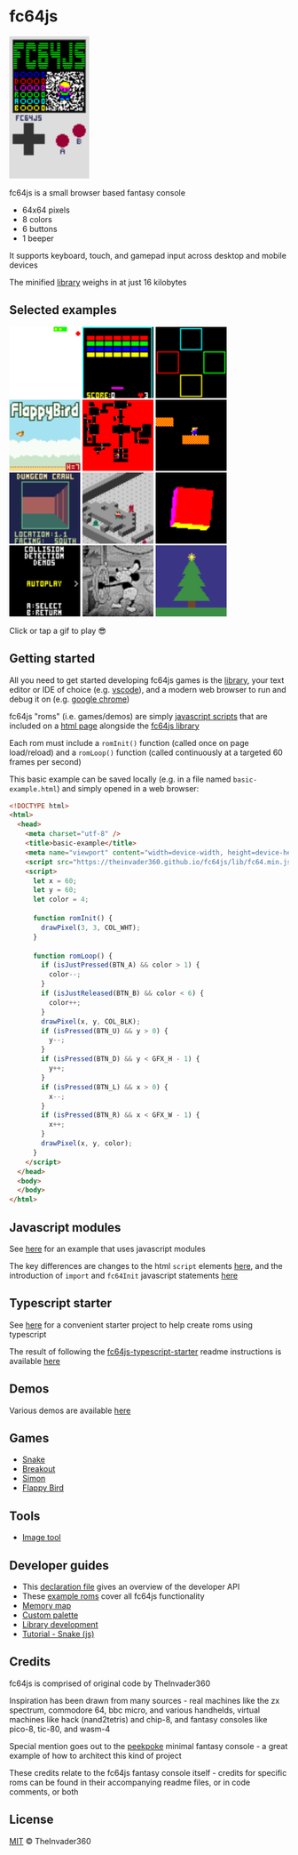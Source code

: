 # fc64js

<img src="https://raw.githubusercontent.com/TheInvader360/fc64js/main/docs/fc64js.gif" width="144"/>

fc64js is a small browser based fantasy console

* 64x64 pixels
* 8 colors
* 6 buttons
* 1 beeper

It supports keyboard, touch, and gamepad input across desktop and mobile devices

The minified [library](lib/fc64.min.js) weighs in at just 16 kilobytes

## Selected examples

[<img src="https://raw.githubusercontent.com/TheInvader360/fc64js/main/rom/game/snake/docs/demo.gif" width="128"/>](https://theinvader360.github.io/fc64js/rom/game/snake/) 
[<img src="https://raw.githubusercontent.com/TheInvader360/fc64js/main/rom/game/breakout/docs/demo.gif" width="128"/>](https://theinvader360.github.io/fc64js/rom/game/breakout/) 
[<img src="https://raw.githubusercontent.com/TheInvader360/fc64js/main/rom/game/simon/docs/demo.gif" width="128"/>](https://theinvader360.github.io/fc64js/rom/game/simon/) 
[<img src="https://raw.githubusercontent.com/TheInvader360/fc64js/main/rom/game/flappy-bird/docs/demo.gif" width="128"/>](https://theinvader360.github.io/fc64js/rom/game/flappy-bird/) 
[<img src="https://raw.githubusercontent.com/TheInvader360/fc64js/main/rom/demo/ray-casting/docs/demo.gif" width="128"/>](https://theinvader360.github.io/fc64js/rom/demo/ray-casting/) 
[<img src="https://raw.githubusercontent.com/TheInvader360/fc64js/main/rom/demo/platformer/docs/demo.gif" width="128"/>](https://theinvader360.github.io/fc64js/rom/demo/platformer/) 
[<img src="https://raw.githubusercontent.com/TheInvader360/fc64js/main/rom/demo/dungeon-crawl/docs/demo.gif" width="128"/>](https://theinvader360.github.io/fc64js/rom/demo/dungeon-crawl/) 
[<img src="https://raw.githubusercontent.com/TheInvader360/fc64js/main/rom/demo/isometric/docs/demo.gif" width="128"/>](https://theinvader360.github.io/fc64js/rom/demo/isometric/) 
[<img src="https://raw.githubusercontent.com/TheInvader360/fc64js/main/rom/demo/rotating-cube/docs/demo.gif" width="128"/>](https://theinvader360.github.io/fc64js/rom/demo/rotating-cube/) 
[<img src="https://raw.githubusercontent.com/TheInvader360/fc64js/main/rom/demo/collision-detection/docs/demo.gif" width="128"/>](https://theinvader360.github.io/fc64js/rom/demo/collision-detection/) 
[<img src="https://raw.githubusercontent.com/TheInvader360/fc64js/main/rom/demo/video/docs/demo.gif" width="128"/>](https://theinvader360.github.io/fc64js/rom/demo/video/) 
[<img src="https://raw.githubusercontent.com/TheInvader360/fc64js/main/rom/demo/tcc-2023/docs/demo.gif" width="128"/>](https://theinvader360.github.io/fc64js/rom/demo/tcc-2023/) 

Click or tap a gif to play :sunglasses:

## Getting started

All you need to get started developing fc64js games is the [library](lib/fc64.min.js), your text editor or IDE of choice (e.g. [vscode](https://code.visualstudio.com/download)), and a modern web browser to run and debug it on (e.g. [google chrome](https://www.google.com/chrome))

fc64js "roms" (i.e. games/demos) are simply [javascript scripts](rom/demo/a-simple-game/main.js) that are included on a [html page](rom/demo/a-simple-game/index.html) alongside the [fc64js library](lib/fc64.min.js)

Each rom must include a ```romInit()``` function (called once on page load/reload) and a ```romLoop()``` function (called continuously at a targeted 60 frames per second)

This basic example can be saved locally (e.g. in a file named ```basic-example.html```) and simply opened in a web browser:

```html
<!DOCTYPE html>
<html>
  <head>
    <meta charset="utf-8" />
    <title>basic-example</title>
    <meta name="viewport" content="width=device-width, height=device-height, user-scalable=no, initial-scale=1, maximum-scale=1" />
    <script src="https://theinvader360.github.io/fc64js/lib/fc64.min.js"></script>
    <script>
      let x = 60;
      let y = 60;
      let color = 4;

      function romInit() {
        drawPixel(3, 3, COL_WHT);
      }

      function romLoop() {
        if (isJustPressed(BTN_A) && color > 1) {
          color--;
        }
        if (isJustReleased(BTN_B) && color < 6) {
          color++;
        }
        drawPixel(x, y, COL_BLK);
        if (isPressed(BTN_U) && y > 0) {
          y--;
        }
        if (isPressed(BTN_D) && y < GFX_H - 1) {
          y++;
        }
        if (isPressed(BTN_L) && x > 0) {
          x--;
        }
        if (isPressed(BTN_R) && x < GFX_W - 1) {
          x++;
        }
        drawPixel(x, y, color);
      }
    </script>
  </head>
  <body>
  </body>
</html>
```

## Javascript modules

See [here](rom/demo/basic-example-module-import/) for an example that uses javascript modules

The key differences are changes to the html ```script``` elements [here](rom/demo/basic-example-module-import/index.html), and the introduction of ```import``` and ```fc64Init``` javascript statements [here](rom/demo/basic-example-module-import/main.js)

## Typescript starter

See [here](https://github.com/TheInvader360/fc64js-typescript-starter) for a convenient starter project to help create roms using typescript

The result of following the [fc64js-typescript-starter](https://github.com/TheInvader360/fc64js-typescript-starter) readme instructions is available [here](https://github.com/TheInvader360/fc64js-typescript-basic-example)

## Demos

Various demos are available [here](rom/demo/)

## Games

* [Snake](rom/game/snake/)
* [Breakout](rom/game/breakout/)
* [Simon](rom/game/simon/)
* [Flappy Bird](rom/game/flappy-bird/)

## Tools

* [Image tool](tools/image-tool/)

## Developer guides

* This [declaration file](lib/fc64.d.ts) gives an overview of the developer API
* These [example roms](rom/) cover all fc64js functionality
* [Memory map](docs/memory-map/)
* [Custom palette](docs/custom-palette/)
* [Library development](docs/library-development/)
* [Tutorial - Snake (js)](docs/tutorial/snake-js/)

## Credits

fc64js is comprised of original code by TheInvader360

Inspiration has been drawn from many sources - real machines like the zx spectrum, commodore 64, bbc micro, and various handhelds, virtual machines like hack (nand2tetris) and chip-8, and fantasy consoles like pico-8, tic-80, and wasm-4

Special mention goes out to the [peekpoke](https://github.com/abagames/peekpoke) minimal fantasy console - a great example of how to architect this kind of project

These credits relate to the fc64js fantasy console itself - credits for specific roms can be found in their accompanying readme files, or in code comments, or both

## License

[MIT](LICENSE) © TheInvader360
